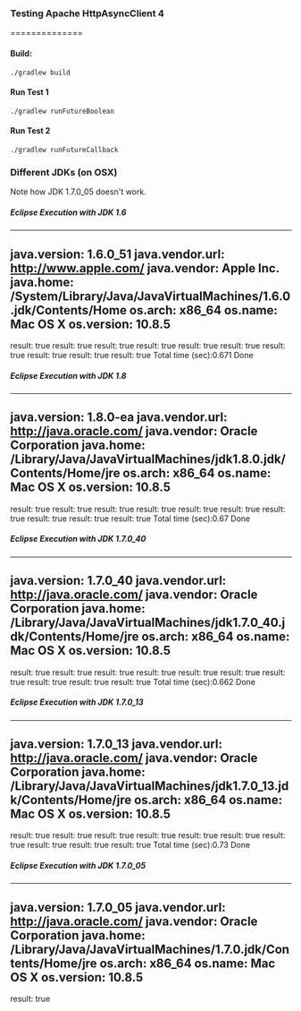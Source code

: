 ### Testing Apache HttpAsyncClient 4
==============

#### Build:

```
./gradlew build
```

#### Run Test 1

```
./gradlew runFutureBoolean
```

#### Run Test 2

```
./gradlew runFutureCallback
```


### Different JDKs (on OSX)

Note how JDK 1.7.0_05 doesn't work.


##### Eclipse Execution with JDK 1.6

-------------------------------------------------------------------
java.version: 1.6.0_51
java.vendor.url: http://www.apple.com/
java.vendor: Apple Inc.
java.home: /System/Library/Java/JavaVirtualMachines/1.6.0.jdk/Contents/Home
os.arch: x86_64
os.name: Mac OS X
os.version: 10.8.5
-------------------------------------------------------------------
result: true
result: true
result: true
result: true
result: true
result: true
result: true
result: true
result: true
result: true
Total time (sec):0.671
Done

##### Eclipse Execution with JDK 1.8

-------------------------------------------------------------------
java.version: 1.8.0-ea
java.vendor.url: http://java.oracle.com/
java.vendor: Oracle Corporation
java.home: /Library/Java/JavaVirtualMachines/jdk1.8.0.jdk/Contents/Home/jre
os.arch: x86_64
os.name: Mac OS X
os.version: 10.8.5
-------------------------------------------------------------------
result: true
result: true
result: true
result: true
result: true
result: true
result: true
result: true
result: true
result: true
Total time (sec):0.67
Done

##### Eclipse Execution with JDK 1.7.0_40

-------------------------------------------------------------------
java.version: 1.7.0_40
java.vendor.url: http://java.oracle.com/
java.vendor: Oracle Corporation
java.home: /Library/Java/JavaVirtualMachines/jdk1.7.0_40.jdk/Contents/Home/jre
os.arch: x86_64
os.name: Mac OS X
os.version: 10.8.5
-------------------------------------------------------------------
result: true
result: true
result: true
result: true
result: true
result: true
result: true
result: true
result: true
result: true
Total time (sec):0.662
Done


##### Eclipse Execution with JDK 1.7.0_13

-------------------------------------------------------------------
java.version: 1.7.0_13
java.vendor.url: http://java.oracle.com/
java.vendor: Oracle Corporation
java.home: /Library/Java/JavaVirtualMachines/jdk1.7.0_13.jdk/Contents/Home/jre
os.arch: x86_64
os.name: Mac OS X
os.version: 10.8.5
-------------------------------------------------------------------
result: true
result: true
result: true
result: true
result: true
result: true
result: true
result: true
result: true
result: true
Total time (sec):0.73
Done


##### Eclipse Execution with JDK 1.7.0_05

-------------------------------------------------------------------
java.version: 1.7.0_05
java.vendor.url: http://java.oracle.com/
java.vendor: Oracle Corporation
java.home: /Library/Java/JavaVirtualMachines/1.7.0.jdk/Contents/Home/jre
os.arch: x86_64
os.name: Mac OS X
os.version: 10.8.5
-------------------------------------------------------------------
result: true

